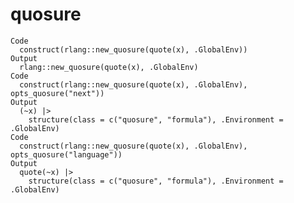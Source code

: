 # quosure

    Code
      construct(rlang::new_quosure(quote(x), .GlobalEnv))
    Output
      rlang::new_quosure(quote(x), .GlobalEnv)
    Code
      construct(rlang::new_quosure(quote(x), .GlobalEnv), opts_quosure("next"))
    Output
      (~x) |>
        structure(class = c("quosure", "formula"), .Environment = .GlobalEnv)
    Code
      construct(rlang::new_quosure(quote(x), .GlobalEnv), opts_quosure("language"))
    Output
      quote(~x) |>
        structure(class = c("quosure", "formula"), .Environment = .GlobalEnv)

